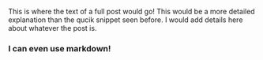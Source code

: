 This is where the text of a full post would go! This would be a more detailed explanation than the qucik snippet seen before. I would add details here about whatever the post is.

### I can even use markdown!
